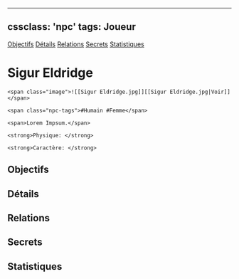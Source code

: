 
---
cssclass: 'npc'
tags: Joueur
---
<span class="nav">[Objectifs](#Objectifs) [Détails](#Détails)  [Relations](#Relations) [Secrets](#Secrets) [Statistiques](#Statistiques)</span>

# Sigur Eldridge
```ad-desc
<span class="image">![[Sigur Eldridge.jpg]][[Sigur Eldridge.jpg|Voir]]</span>

<span class="npc-tags">#Humain #Femme</span>

<span>Lorem Impsum.</span>

<strong>Physique: </strong>

<strong>Caractère: </strong>

```

## Objectifs
## Détails

## Relations
## Secrets
## Statistiques